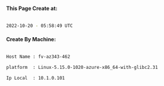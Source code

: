 
   
#### This Page Create at:

```bash

2022-10-20 - 05:58:49 UTC

```

#### Create By Machine:

```bash

Host Name : fv-az343-462

platform  : Linux-5.15.0-1020-azure-x86_64-with-glibc2.31

Ip Local  : 10.1.0.101

```

